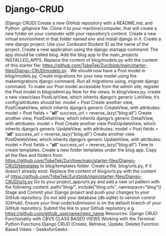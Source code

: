 # Django-CRUD
[Django CRUD]     Create a new GitHub repository with a README.md, and Python .gitignore file.  Clone it to your machine/computer, that will create a new folder on your computer with your repository’s content.  Create a new virtual environment in that folder named env and install django in it.  Create a new django project. Use your Zuriboard Student ID as the name of the project.  Create a new application using the django startapp command. The app should be called blog.  Add the blog app to the main_projects INSTALLED_APPS.     Replace the content of blog/models.py with the content of this starter file: https://github.com/TobeTek/Zuri/blob/main/starter-files/Django-CRUD/models.py . We should now have a Post model in blog/models.py.  Create migrations for your new model using the makemigrations django command.   Run all migrations using, migrate django command.  To make our Post model accessible from the admin site, register the Post model in blog/admin.py      Now for the views.   In blog/views.py,  create a new view/class PostListView, which inherits django’s generic ListView,  it’s config/attributes should be:  model = Post     Create another view, PostCreateView, which inherits django’s generic CreateView, with attributes:  model = Post  fields = “__all__”  success_url  = reverse_lazy(“blog:all”)     Create another view, PostDetailView, which inherits django’s generic DetailView, with attributes:  model = Post     Create another view PostUpdateView, which inherits django’s generic UpdateView, with attributes:  model = Post  fields = “__all__”  success_url  = reverse_lazy(“blog:all”)     Create another view PostDeleteView, which inherits django’s generic UpdateView, with attributes:  model = Post  fields = “__all__”  success_url  = reverse_lazy(“blog:all”)     Time to create templates.  Create a new folder templates under the blog app.    Copy all the files and folders from https://github.com/TobeTek/Zuri/tree/main/starter-files/Django-CRUD/templates to blog/templates folder.     Create a file, blog/urls.py, if it doesn’t already exist.  Replace the content of blog/urls.py with the content of https://github.com/TobeTek/Zuri/blob/main/starter-files/Django-CRUD/urls.py      Go to your project_app/urls.py and add a new url pattern with the following content:  path("blog/", include("blog.urls", namespace="blog"))     Stage and Commit your Django project and push your changes to your GitHub repository.   Do not add your database (db.sqlite) to version control (GitHub).   Ensure your final code/submission is on the default branch of your GitHub repository.  Submit the link to your Github repository e.g https://github.com/github_username/repo_name     Resources:   Django CRUD Functionality with CBVS CLASS BASED VIEWS   Working with the Terminal   Python Functions   Django CRUD (Create, Retrieve, Update, Delete) Function Based Views - GeeksforGeeks 
